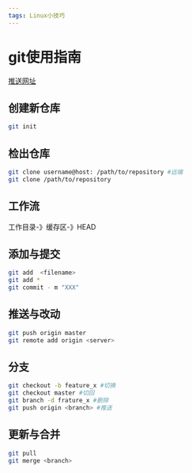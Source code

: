 ```yaml
---
tags: Linux小技巧
---
```

# git使用指南
[推送网址](https://www.bootcss.com/p/git-guide/)
## 创建新仓库
```bash
git init
```
## 检出仓库
```bash
git clone username@host: /path/to/repository #远端
git clone /path/to/repository
```
## 工作流
工作目录-》缓存区-》HEAD
## 添加与提交
```bash
git add  <filename>
git add *
git commit - m "XXX"
```
## 推送与改动
```bash
git push origin master
git remote add origin <server>
```
## 分支
```bash
git checkout -b feature_x #切换
git checkout master #切回
git branch -d frature_x #删除
git push origin <branch> #推送
```
## 更新与合并
```bash
git pull
git merge <branch>
```
